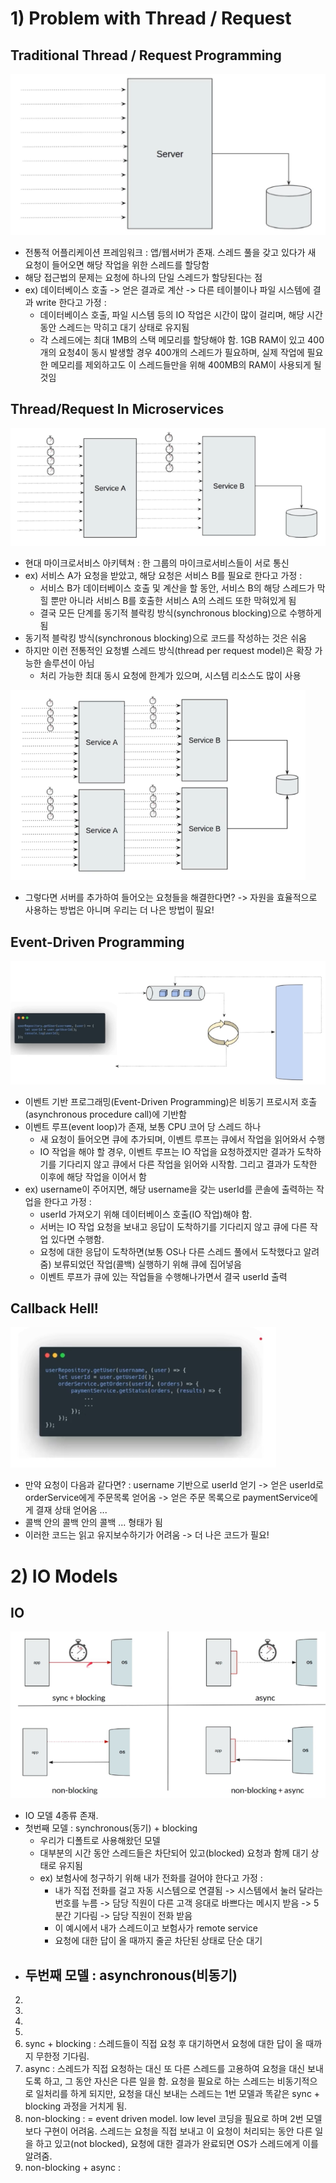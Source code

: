 # 1) Problem with Thread / Request
## Traditional Thread / Request Programming
![](./attached_files/1.png)
- 전통적 어플리케이션 프레임워크 : 앱/웹서버가 존재. 스레드 풀을 갖고 있다가 새 요청이 들어오면 해당 작업을 위한 스레드를 할당함
- 해당 접근법의 문제는 요청에 하나의 단일 스레드가 할당된다는 점
- ex) 데이터베이스 호출 -> 얻은 결과로 계산 -> 다른 테이블이나 파일 시스템에 결과 write 한다고 가정 :
	- 데이터베이스 호출, 파일 시스템 등의 IO 작업은 시간이 많이 걸리며, 해당 시간동안 스레드는 막히고 대기 상태로 유지됨
	- 각 스레드에는 최대 1MB의 스택 메모리를 할당해야 함. 1GB RAM이 있고 400개의 요청4이 동시 발생할 경우 400개의 스레드가 필요하며, 실제 작업에 필요한 메모리를 제외하고도 이 스레드들만을 위해 400MB의 RAM이 사용되게 될 것임

## Thread/Request In Microservices
![](./attached_files/2.png)
- 현대 마이크로서비스 아키텍쳐 : 한 그룹의 마이크로서비스들이 서로 통신
- ex) 서비스 A가 요청을 받았고, 해당 요청은 서비스 B를 필요로 한다고 가정 :
	- 서비스 B가 데이터베이스 호출 및 계산을 할 동안, 서비스 B의 해당 스레드가 막힐 뿐만 아니라 서비스 B를 호출한 서비스 A의 스레드 또한 막혀있게 됨
	- 결국 모든 단계를 동기적 블락킹 방식(synchronous blocking)으로 수행하게 됨
- 동기적 블락킹 방식(synchronous blocking)으로 코드를 작성하는 것은 쉬움
- 하지만 이런 전통적인 요청별 스레드 방식(thread per request model)은 확장 가능한 솔루션이 아님
	- 처리 가능한 최대 동시 요청에 한계가 있으며, 시스템 리소스도 많이 사용

![](./attached_files/3.png)
- 그렇다면 서버를 추가하여 들어오는 요청들을 해결한다면? -> 자원을 효율적으로 사용하는 방법은 아니며 우리는 더 나은 방법이 필요!

## Event-Driven Programming
![](./attached_files/4.png)
- 이벤트 기반 프로그래밍(Event-Driven Programming)은 비동기 프로시저 호출(asynchronous procedure call)에 기반함
- 이벤트 루프(event loop)가 존재, 보통 CPU 코어 당 스레드 하나
	- 새 요청이 들어오면 큐에 추가되며, 이벤트 루프는 큐에서 작업을 읽어와서 수행
	- IO 작업을 해야 할 경우, 이벤트 루프는 IO 작업을 요청하겠지만 결과가 도착하기를 기다리지 않고 큐에서 다른 작업을 읽어와 시작함. 그리고 결과가 도착한 이후에 해당 작업을 이어서 함
- ex) username이 주어지면, 해당 username을 갖는 userId를 콘솔에 출력하는 작업을 한다고 가정 :
	- userId 가져오기 위해 데이터베이스 호출(IO 작업)해야 함.
	- 서버는 IO 작업 요청을 보내고 응답이 도착하기를 기다리지 않고 큐에 다른 작업 있다면 수행함.
	- 요청에 대한 응답이 도착하면(보통 OS나 다른 스레드 풀에서 도착했다고 알려줌) 보류되었던 작업(콜백) 실행하기 위해 큐에 집어넣음
	- 이벤트 루프가 큐에 있는 작업들을 수행해나가면서 결국 userId 출력

## Callback Hell!
![](./attached_files/5.png)
- 만약 요청이 다음과 같다면? : username 기반으로 userId 얻기 -> 얻은 userId로 orderService에게 주문목록 얻어옴 -> 얻은 주문 목록으로 paymentService에게 결재 상태 얻어옴 ...
- 콜백 안의 콜백 안의 콜백 ... 형태가 됨
- 이러한 코드는 읽고 유지보수하기가 어려움 -> 더 나은 코드가 필요!


# 2) IO Models
## IO
![](./attached_files/6.png)
- IO 모델 4종류 존재.
- 첫번째 모델 : synchronous(동기) + blocking
	- 우리가 디폴트로 사용해왔던 모델
	- 대부분의 시간 동안 스레드들은 차단되어 있고(blocked) 요청과 함께 대기 상태로 유지됨
	- ex) 보험사에 청구하기 위해 내가 전화를 걸어야 한다고 가정 :
		- 내가 직접 전화를 걸고 자동 시스템으로 연결됨 -> 시스템에서 눌러 달라는 번호를 누름 -> 담당 직원이 다른 고객 응대로 바쁘다는 메시지 받음 -> 5분간 기다림 -> 담당 직원이 전화 받음
		- 이 예시에서 내가 스레드이고 보험사가 remote service
		- 요청에 대한 답이 올 때까지 줄곧 차단된 상태로 단순 대기
- 두번째 모델 : asynchronous(비동기)
	- 


2. 
3. 
4. 
5. 
6. sync + blocking : 스레드들이 직접 요청 후 대기하면서 요청에 대한 답이 올 때까지 무한정 기다림.
7. async : 스레드가 직접 요청하는 대신 또 다른 스레드를 고용하여 요청을 대신 보내도록 하고, 그 동안 자신은 다른 일을 함. 요청을 필요로 하는 스레드는 비동기적으로 일처리를 하게 되지만, 요청을 대신 보내는 스레드는 1번 모델과 똑같은 sync + blocking 과정을 거치게 됨. 
8. non-blocking : = event driven model. low level 코딩을 필요로 하며 2번 모델보다 구현이 어려움. 스레드는 요청을 직접 보내고 이 요청이 처리되는 동안 다른 일을 하고 있고(not blocked), 요청에 대한 결과가 완료되면 OS가 스레드에게 이를 알려줌.
9. non-blocking + async :